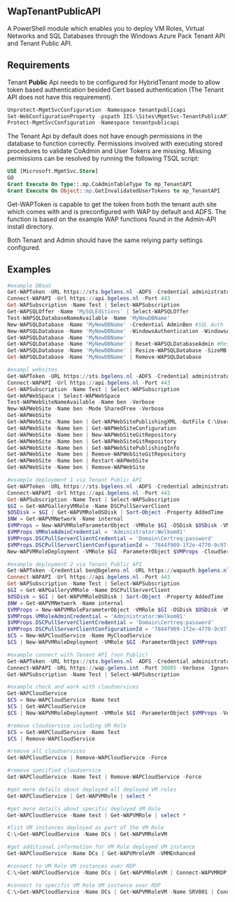 WapTenantPublicAPI
------------------

A PowerShell module which enables you to deploy VM Roles, Virtual Networks and SQL Databases through the Windows Azure Pack Tenant API and Tenant Public API.

Requirements
------------

Tenant **Public** Api needs to be configured for HybridTenant mode to allow token based authentication besided Cert based authentication (The Tenant API does not have this requirement).
```powershell
Unprotect-MgmtSvcConfiguration -Namespace tenantpublicapi
Set-WebConfigurationProperty -pspath IIS:\Sites\MgmtSvc-TenantPublicAPI  -filter "appSettings/add[@key='TenantServiceMode']" -name "value" -value "HybridTenant"
Protect-MgmtSvcConfiguration -Namespace tenantpublicapi
```

The Tenant Api by default does not have enough permissions in the database to function correctly. 
Permissions involved with executing stored procedures to validate CoAdmin and User Tokens are missing.
Missing permissions can be resolved by running the following TSQL script:
```sql
USE [Microsoft.MgmtSvc.Store]
GO
Grant Execute On Type::.mp.CoAdminTableType To mp_TenantAPI
Grant Execute On Object::mp.GetInvalidatedUserTokens to mp_TenantAPI
```

Get-WAPToken is capable to get the token from both the tenant auth site which comes with and is preconfigured with WAP by default and ADFS.
The function is based on the example WAP functions found in the Admin-API install directory.

Both Tenant and Admin should have the same relying party settings configured.

Examples
--------
```powershell
#example DBaaS
Get-WAPToken -URL https://sts.bgelens.nl -ADFS -Credential administrator@gelens.int
Connect-WAPAPI -Url https://api.bgelens.nl -Port 443
Get-WAPSubscription -Name Test | Select-WAPSubscription
Get-WAPSQLOffer -Name 'MySQLEditions' | Select-WAPSQLOffer
Test-WAPSQLDatabaseNameAvailable -Name 'MyNewDBName'
New-WAPSQLDatabase -Name 'MyNewDBName' -Credential AdminBen #SQL Auth
New-WAPSQLDatabase -Name 'MyNewDBName' -WindowsAuthentication -WindowsAccount 'Domain\username' #Windows Auth
Get-WAPSQLDatabase -Name 'MyNewDBName'
Get-WAPSQLDatabase -Name 'MyNewDBName' | Reset-WAPSQLDatabaseAdmin #Reset SQL User Password
Get-WAPSQLDatabase -Name 'MyNewDBName' | Resize-WAPSQLDatabase -SizeMB 2048
Get-WAPSQLDatabase -Name 'MyNewDBName' | Remove-WAPSQLDatabase

#exampl websites
Get-WAPToken -URL https://sts.bgelens.nl -ADFS -Credential administrator@gelens.int
Connect-WAPAPI -Url https://api.bgelens.nl -Port 443
Get-WAPSubscription -Name Test | Select-WAPSubscription
Get-WAPWebSpace | Select-WAPWebSpace
Test-WAPWebSiteNameAvailable -Name ben -Verbose
New-WAPWebSite -Name ben -Mode SharedFree -Verbose
Get-WAPWebSite
Get-WAPWebSite -Name ben | Get-WAPWebSitePublishingXML -OutFile C:\Users\gelensb.eu\Desktop\test.xml
Get-WAPWebSite -Name ben | Get-WAPWebSiteConfiguration
Get-WAPWebSite -Name ben | New-WAPWebSiteGitRepository
Get-WAPWebSite -Name ben | Get-WAPWebSiteGitRepository
Get-WAPWebSite -Name ben | Get-WAPWebSitePublishingInfo
Get-WAPWebSite -Name ben | Remove-WAPWebSiteGitRepository
Get-WAPWebSite -Name ben | Restart-WAPWebSite
Get-WAPWebSite -Name ben | Remove-WAPWebSite

#example deployment 1 via Tenant Public API
Get-WAPToken -URL https://sts.bgelens.nl -ADFS -Credential administrator@gelens.int
Connect-WAPAPI -Url https://api.bgelens.nl -Port 443
Get-WAPSubscription -Name Test | Select-WAPSubscription
$GI = Get-WAPGalleryVMRole -Name DSCPullServerClient
$OSDisk = $GI | Get-WAPVMRoleOSDisk | Sort-Object -Property AddedTime -Descending | Select-Object -First 1
$NW = Get-WAPVMNetwork -Name internal
$VMProps = New-WAPVMRoleParameterObject -VMRole $GI -OSDisk $OSDisk -VMRoleVMSize Medium -VMNetwork $NW
$VMProps.VMRoleAdminCredential = 'Administrator:Welkom01'
$VMProps.DSCPullServerClientCredential = 'Domain\Certreq:password'
$VMProps.DSCPullServerClientConfigurationId = '7844f909-1f2e-4770-9c97-7a2e2e5677ae'
New-WAPVMRoleDeployment -VMRole $GI -ParameterObject $VMProps -CloudServiceName MyCloudService

#example deployment 2 via Tenant Public API
Get-WAPToken -Credential ben@bgelens.nl -URL https://wapauth.bgelens.nl -Port 443
Connect-WAPAPI -Url https://api.bgelens.nl -Port 443
Get-WAPSubscription -Name Test | Select-WAPSubscription
$GI = Get-WAPGalleryVMRole -Name DSCPullServerClient
$OSDisk = $GI | Get-WAPVMRoleOSDisk | Sort-Object -Property AddedTime -Descending | Select-Object -First 1
$NW = Get-WAPVMNetwork -Name internal
$VMProps = New-WAPVMRoleParameterObject -VMRole $GI -OSDisk $OSDisk -VMRoleVMSize Large -VMNetwork $NW
$VMProps.VMRoleAdminCredential = 'Administrator:Welkom01'
$VMProps.DSCPullServerClientCredential = 'Domain\Certreq:password'
$VMProps.DSCPullServerClientConfigurationId = '7844f909-1f2e-4770-9c97-7a2e2e5677ae'
$CS = New-WAPCloudService -Name MyCloudService
$CS | New-WAPVMRoleDeployment -VMRole $GI -ParameterObject $VMProps

#example connect with Tenant API (non Public)
Get-WAPToken -URL https://sts.bgelens.nl -ADFS -Credential administrator@gelens.int
Connect-WAPAPI -URL https://wap.gelens.int -Port 30005 -Verbose -IgnoreSSL
Get-WAPSubscription -Name Test | Select-WAPSubscription

#example check and work with cloudservices
Get-WAPCloudService
$CS = New-WAPCloudService -Name test
$CS | Get-WAPCloudService
$CS | New-WAPVMRoleDeployment -VMRole $GI -ParameterObject $VMProps -Verbose

#remove cloudservice including VM Role
$CS = Get-WAPCloudService -Name Test
$CS | Remove-WAPCloudService

#remove all cloudservices 
Get-WAPCloudService | Remove-WAPCloudService -Force

#remove specified cloudservice
Get-WAPCloudService -Name Test | Remove-WAPCloudService -Force

#get more details about deployed all deployed VM roles
Get-WAPCloudService | Get-WAPVMRole | select *

#get more details about specific deployed VM Role
Get-WAPCloudService -Name test | Get-WAPVMRole | select *

#list VM instances deployed as part of the VM Role
C:\>Get-WAPCloudService -Name DCs | Get-WAPVMRoleVM

#get additional information for VM Role deployed VM instance
Get-WAPCloudService -Name DCs | Get-WAPVMroleVM -VMMEnhanced

#connect to VM Role VM instances over RDP
C:\>Get-WAPCloudService -Name DCs | Get-WAPVMRoleVM | Connect-WAPVMRDP

#connect to specific VM Role VM instance over RDP
C:\>Get-WAPCloudService -Name DCs | Get-WAPVMRoleVM -Name SRV001 | Connect-WAPVMRDP
```